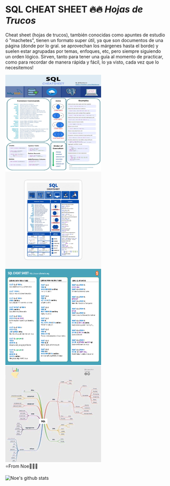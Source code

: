 # SQL CHEAT SHEET 🔥🔥 ***Hojas de Trucos***
Cheat sheet (hojas de trucos), también conocidas como apuntes de estudio ó "machetes", tienen un formato super útil, ya que son documentos de una página (donde por lo gral. se aprovechan los márgenes hasta el borde) y suelen estar agrupadas por temas, enfoques, etc, pero siempre siguiendo un orden lógico. Sirven, tanto para tener una guía al momento de practicar, como para recordar de manera rápida y fácil, lo ya visto, cada vez que lo necesitemos!

<div>
<img id ="foto1" src="https://github.com/NoeliaFerrero/SQL-cheat-sheet/blob/main/sql_cheat sheet_1.jpg" alt="Prueba" width="300" height="300"/>

<img id ="foto2" src="https://github.com/NoeliaFerrero/SQL-cheat-sheet/blob/main/sql_cheat_sheet_2.jpg" alt="Prueba" width="300" height="300"/>
</div>

<div>
<img id ="foto3" src="https://github.com/NoeliaFerrero/SQL-cheat-sheet/blob/main/sql_cheat_sheet_3.png" alt="Prueba" width="300" height="300"/>

<img id ="foto4" src="https://github.com/NoeliaFerrero/SQL-cheat-sheet/blob/main/Resumen_comandos_sql.jpg" alt="Prueba" width="300" height="300"/>
</div>
⭐️From Noe👨🏽‍💻



![Noe's github stats](https://github-readme-stats.vercel.app/api?username=NoeliaFerrero&show_icons=true)


